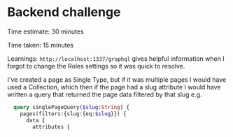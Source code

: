 # Backend challenge

Time estimate: 30 minutes

Time taken: 15 minutes

Learnings: `http://localhost:1337/graphql` gives helpful information when I forgot to change the Roles settings so it was quick to resolve. 

I've created a page as Single Type, but if it was multiple pages I would have used a Collection, which then if the page had a slug attribute I would have written a query that returned the page data filtered by that slug e.g. 

```graphql
  query singlePageQuery($slug:String) {
    pages(filters:{slug:{eq:$slug}}) {
      data {
        attributes {
```

